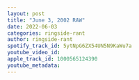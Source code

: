 ```yaml
---
layout: post
title: "June 3, 2002 RAW"
date: 2022-06-03
categories: ringside-rant
author: ringside-rant
spotify_track_id: 5ytNpG6ZX54UN5N9KaWu7a
youtube_video_id: 
apple_track_id: 1000565124390
youtube_metadata: 
---
```

